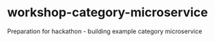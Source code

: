 # workshop-category-microservice
Preparation for hackathon - building example category microservice
